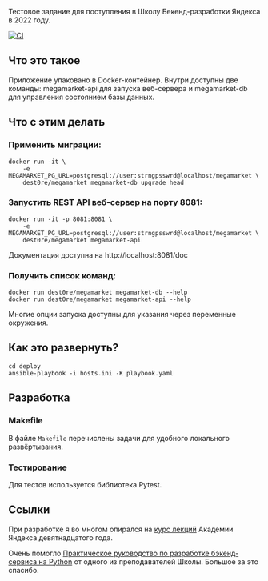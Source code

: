Тестовое задание для поступления в Школу Бекенд-разработки Яндекса в 2022 году.

[![CI](https://github.com/Dest0re/backend-school2022/actions/workflows/ci.yml/badge.svg)](https://github.com/Dest0re/backend-school2022/actions/workflows/ci.yml)
## Что это такое
Приложение упаковано в Docker-контейнер.
Внутри доступны две команды: megamarket-api для запуска веб-сервера и
megamarket-db для управления состоянием базы данных.

## Что с этим делать
### Применить миграции:
```shell
docker run -it \
    -e MEGAMARKET_PG_URL=postgresql://user:strngpsswrd@localhost/megamarket \
    dest0re/megamarket megamarket-db upgrade head
```

### Запустить REST API веб-сервер на порту 8081:
```shell
docker run -it -p 8081:8081 \
    -e MEGAMARKET_PG_URL=postgresql://user:strngpsswrd@localhost/megamarket \
    dest0re/megamarket megamarket-api
```

Документация доступна на http://localhost:8081/doc

### Получить список команд:
```shell
docker run dest0re/megamarket megamarket-db --help
docker run dest0re/megamarket megamarket-api --help
```
Многие опции запуска доступны для указания через переменные окружения.


## Как это развернуть?
```shell
cd deploy
ansible-playbook -i hosts.ini -K playbook.yaml
```

## Разработка
### Makefile
В файле `Makefile` перечислены задачи для удобного локального развёртывания.

### Тестирование
Для тестов используется библиотека Pytest.


## Ссылки
При разработке я во многом опирался на [курс лекций](https://www.youtube.com/playlist?list=PLQC2_0cDcSKBHamFYA6ncnc_fYuEQUy0s) Академии Яндекса девятнадцатого года.

Очень помогло [Практическое руководство по разработке бэкенд-сервиса на Python](https://habr.com/en/company/yandex/blog/499534/) от одного из преподавателей Школы.
Большое за это спасибо.

